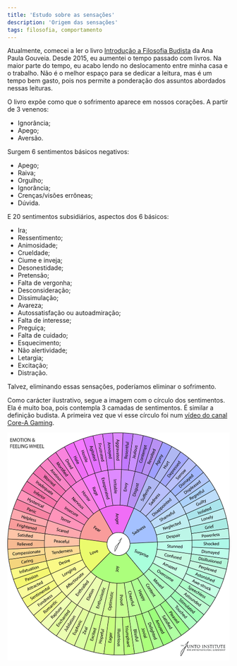 ```yaml
---
title: 'Estudo sobre as sensações'
description: 'Origem das sensações'
tags: filosofia, comportamento
---
```



Atualmente, comecei a ler o livro [Introdução a Filosofia Budista](http://agencia.fapesp.br/fundamentos-da-filosofia-budista-sao-apresentados-em-livro/23996/)
da Ana Paula Gouveia. Desde 2015, eu aumentei o tempo passado com livros.
Na maior parte do tempo, eu acabo lendo no deslocamento entre minha casa
e o trabalho. Não é o melhor espaço para se dedicar a leitura, mas é um
tempo bem gasto, pois nos permite a ponderação dos assuntos abordados nessas
leituras.

O livro expõe como que o sofrimento aparece em nossos corações. A partir
de 3 venenos:

- Ignorância;
- Apego;
- Aversão.

Surgem 6 sentimentos básicos negativos:

- Apego;
- Raiva;
- Orgulho;
- Ignorância;
- Crenças/visões errôneas;
- Dúvida.

E 20 sentimentos subsidiários, aspectos dos 6 básicos:

- Ira;
- Ressentimento;
- Animosidade;
- Crueldade;
- Ciume e inveja;
- Desonestidade;
- Pretensão;
- Falta de vergonha;
- Desconsideração;
- Dissimulação;
- Avareza;
- Autossatisfação ou autoadmiração;
- Falta de interesse;
- Preguiça;
- Falta de cuidado;
- Esquecimento;
- Não alertividade;
- Letargia;
- Excitação;
- Distração.

Talvez, eliminando essas sensações, poderíamos eliminar o sofrimento.

Como carácter ilustrativo, segue a imagem com o círculo dos sentimentos.
Ela é muito boa, pois contempla 3 camadas de sentimentos. É similar a
definição budista. A primeira vez que vi esse círculo foi num [vídeo do
canal Core-A Gaming](https://www.youtube.com/watch?v=PElmAFZFoqQ).

![Roda dos Sentimentos](../images/emotion-wheel.jpg)

